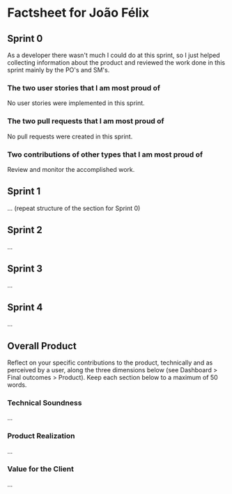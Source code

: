 # Factsheet for João Félix

## Sprint 0

As a developer there wasn't much I could do at this sprint, so I just helped collecting information about the product and reviewed the work done in this sprint mainly by the PO's and SM's.

### The two user stories that I am most proud of

No user stories were implemented in this sprint.

### The two pull requests that I am most proud of

No pull requests were created in this sprint.

### Two contributions of other types that I am most proud of

Review and monitor the accomplished work.


## Sprint 1
... (repeat structure of the section for Sprint 0)

## Sprint 2

...

## Sprint 3

...

## Sprint 4

...

## Overall Product

Reflect on your specific contributions to the product, technically and as perceived by a user, along the three dimensions below (see Dashboard > Final outcomes > Product). Keep each section below to a maximum of 50 words.

### Technical Soundness
...

### Product Realization
...

### Value for the Client

...
